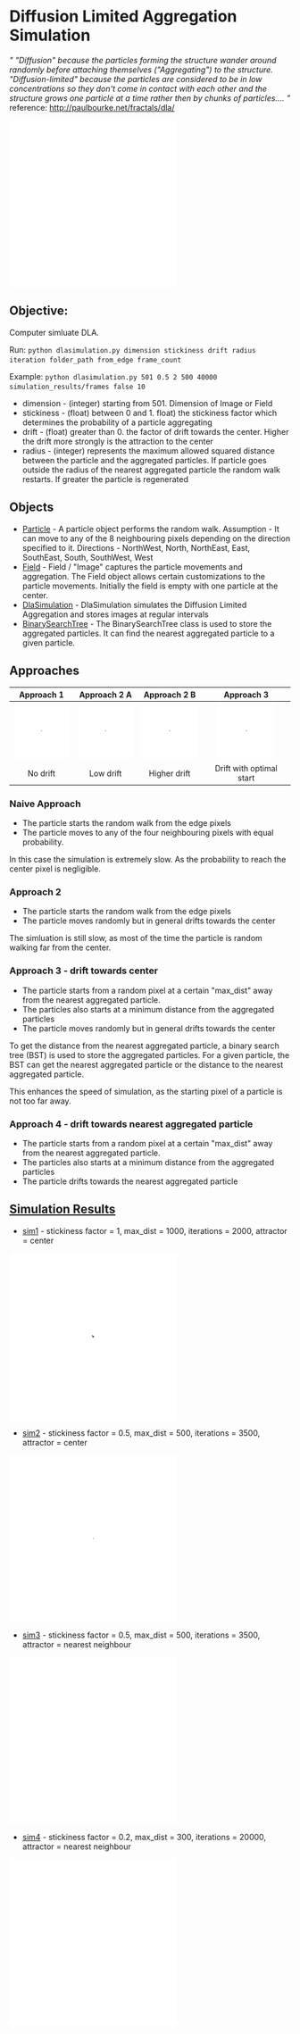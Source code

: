 # Diffusion Limited Aggregation Simulation
<i>" "Diffusion" because the particles forming the structure wander around randomly before attaching themselves ("Aggregating") to the structure. "Diffusion-limited" because the particles are considered to be in low concentrations so they don't come in contact with each other and the structure grows one particle at a time rather then by chunks of particles.... "</i> 
reference: http://paulbourke.net/fractals/dla/

<img align="center" src="simulation_results/sim_15_loop.gif" width="300" height="300" />

## Objective:
Computer simluate DLA. 


Run:
`python dlasimulation.py dimension stickiness drift radius iteration folder_path from_edge frame_count`

Example: ``python dlasimulation.py 501 0.5 2 500 40000 simulation_results/frames false 10 ``

* dimension - (integer) starting from 501. Dimension of Image or Field
* stickiness - (float) between 0 and 1. float) the stickiness factor which determines the probability of a particle aggregating
* drift - (float) greater than 0. the factor of drift towards the center. Higher the drift more strongly is the attraction to the center
* radius - (integer) represents the maximum allowed squared distance between 
the particle and the aggregated particles. If particle goes outside the radius of the nearest aggregated particle the random walk restarts.
 If greater the particle is regenerated
 
 ## Objects
 * [Particle](Particle.py) - A particle object performs the random walk. Assumption -  It can move to any of the 8 neighbouring pixels depending on the direction specified to it. 
    Directions - NorthWest, North, NorthEast, East, SouthEast, South, SouthWest, West
 * [Field](Field.py) - Field / "Image" captures the particle movements and aggregation. The Field object allows certain customizations to the particle movements. Initially the field is empty with one particle at the center.
 * [DlaSimulation](dlasimulation.py) - DlaSimulation simulates the Diffusion Limited Aggregation and stores 
 images at regular intervals
 * [BinarySearchTree](BST.py) - The BinarySearchTree class is used to store the aggregated particles. It can find the nearest aggregated particle to a given particle. 
  
 ## Approaches
 |Approach 1 |Approach 2 A| Approach 2 B| Approach 3|
 |:---:|:---:|:---:|:---:|
 |![dla_1](simulation_results/randomwalk1.gif "low_drift")|![dla_1](simulation_results/randomwalk2.gif "low_drift")|![dla_1](simulation_results/randomwalk2_2.gif "low_drift")|![dla_1](simulation_results/randomwalk3.gif "low_drift")|
|No drift|Low drift|Higher drift|Drift with optimal start|
 ### Naive Approach 
  - The particle starts the random walk from the edge pixels
  - The particle moves to any of the four neighbouring pixels with equal probability.
 
 In this case the simulation is extremely slow. As the probability to reach the center pixel is negligible.
 
 ### Approach 2
   - The particle starts the random walk from the edge pixels
   - The particle moves randomly but in general drifts towards the center
   
  The simluation is still slow, as most of the time the particle is random walking far from the center.

   
 ### Approach 3 - drift towards center
   - The particle starts from a random pixel at a certain "max_dist" away from the nearest aggregated particle.
   - The particles also starts at a minimum distance from the aggregated particles
   - The particle moves randomly but in general drifts towards the center
     
   To get the distance from the nearest aggregated particle, a binary search tree (BST) is used to store the aggregated particles. 
   For a given particle, the BST can get the nearest aggregated particle or the distance to the nearest aggregated particle.
  
   
   This enhances the speed of simulation, as the starting pixel of a particle is not too far away.  

 ### Approach 4 - drift towards nearest aggregated particle
   - The particle starts from a random pixel at a certain "max_dist" away from the nearest aggregated particle.
   - The particles also starts at a minimum distance from the aggregated particles
   - The particle drifts towards the nearest aggregated particle

 ## [Simulation Results](simulation_results)
 * [sim1](simulation_results/sim_1_loop.gif) - stickiness factor = 1, max_dist = 1000, iterations = 2000, attractor = center
 <img align="center" src="simulation_results/sim_1_loop.gif" width="300" height="300" />
 
 * [sim2](simulation_results/sim_5_loop.gif) -  stickiness factor = 0.5, max_dist = 500, iterations = 3500, attractor = center
 <img align="center" src="simulation_results/sim_5_loop.gif" width="300" height="300" />
 
  * [sim3](simulation_results/sim_14_loop.gif) -  stickiness factor = 0.5, max_dist = 500, iterations = 3500, attractor = nearest neighbour
 <img align="center" src="simulation_results/sim_14_loop.gif" width="300" height="300" />
 
  * [sim4](simulation_results/sim_15_loop.gif) -  stickiness factor = 0.2, max_dist = 300, iterations = 20000, attractor = nearest neighbour
 <img align="center" src="simulation_results/sim_15_loop.gif" width="300" height="300" />
 
